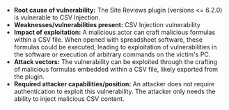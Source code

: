 - **Root cause of vulnerability:** The Site Reviews plugin (versions <= 6.2.0) is vulnerable to CSV Injection.
- **Weaknesses/vulnerabilities present:** CSV Injection vulnerability
- **Impact of exploitation:** A malicious actor can craft malicious formulas within a CSV file. When opened with spreadsheet software, these formulas could be executed, leading to exploitation of vulnerabilities in the software or execution of arbitrary commands on the victim's PC.
- **Attack vectors:**  The vulnerability can be exploited through the crafting of malicious formulas embedded within a CSV file, likely exported from the plugin.
- **Required attacker capabilities/position:** An attacker does not require authentication to exploit this vulnerability. The attacker only needs the ability to inject malicious CSV content.